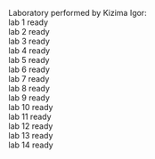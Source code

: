 Laboratory performed by Kizima Igor:<br>
lab 1 ready<br>
lab 2 ready<br>
lab 3 ready<br>
lab 4 ready<br>
lab 5 ready<br>
lab 6 ready<br>
lab 7 ready<br>
lab 8 ready<br>
lab 9 ready<br>
lab 10 ready<br>
lab 11 ready<br>
lab 12 ready<br>
lab 13 ready<br>
lab 14 ready<br>